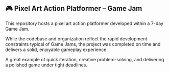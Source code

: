<h2>🎮 Pixel Art Action Platformer – Game Jam</h2>

<p>This repository hosts a pixel art action platformer developed within a 7-day Game Jam.</p>

<p>While the codebase and organization reflect the rapid development constraints typical of Game Jams, the project was completed on time and delivers a solid, enjoyable gameplay experience.</p>

<p>A great example of quick iteration, creative problem-solving, and delivering a polished game under tight deadlines.</p>
